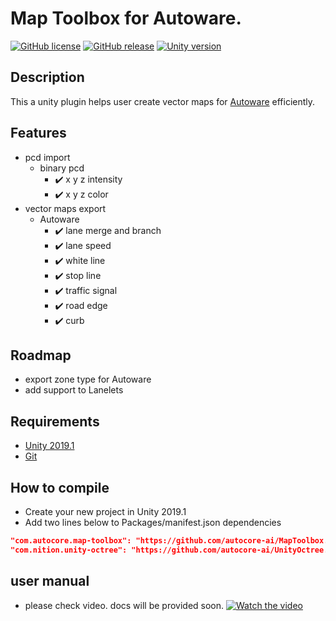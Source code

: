 # Map Toolbox for Autoware.

[![GitHub license](https://img.shields.io/github/license/autocore-ai/AutowareUnityTools.svg)](https://github.com/autocore-ai/AutowareUnityTools)
[![GitHub release](https://img.shields.io/github/release/autocore-ai/AutowareUnityTools.svg)](https://github.com/autocore-ai/AutowareUnityTools/releases)
[![Unity version](https://img.shields.io/badge/unity-2019.1%2B-green.svg)](https://unity3d.com/unity/whats-new/2019.1.0)

## Description

This a unity plugin helps user create vector maps for [Autoware](https://github.com/autowarefoundation/autoware) efficiently. 

## Features

* pcd import
  * binary pcd
    * ✔️ x y z intensity
    * ✔️ x y z color
* vector maps export
  * Autoware
    * ✔️ lane merge and branch
    * ✔️ lane speed
    * ✔️ white line
    * ✔️ stop line
    * ✔️ traffic signal
    * ✔️ road edge
    * ✔️ curb

## Roadmap

* export zone type for Autoware
* add support to Lanelets 

## Requirements

* [Unity 2019.1](https://store.unity.com/download?ref=personal)
* [Git](https://www.git-scm.com/download/)

## How to compile

* Create your new project in Unity 2019.1
* Add two lines below to Packages/manifest.json dependencies
  
``` json
"com.autocore.map-toolbox": "https://github.com/autocore-ai/MapToolbox.git",
"com.nition.unity-octree": "https://github.com/autocore-ai/UnityOctree.git#upm",
```
## user manual
* please check video. docs will be provided soon.
[![Watch the video](https://img.youtube.com/vi/WTRHPs8pN04/0.jpg)](https://youtu.be/WTRHPs8pN04)
